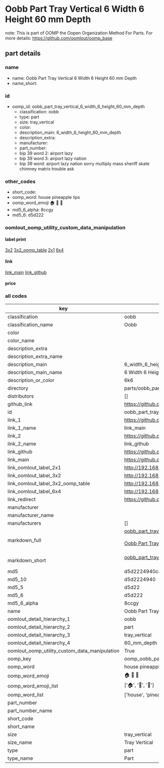 # Oobb Part Tray Vertical 6 Width 6 Height 60 mm Depth  

note: This is part of OOMP the Oopen Organization Method For Parts. For more details: https://github.com/oomlout/oomp_base

##  part details
  







### name
* name: Oobb Part Tray Vertical 6 Width 6 Height 60 mm Depth
* name_short: 
### id
* oomp_id: oobb_part_tray_vertical_6_width_6_height_60_mm_depth
  * classification: oobb
  * type: part
  * size: tray_vertical
  * color: 
  * description_main: 6_width_6_height_60_mm_depth
  * description_extra: 
  * manufacturer: 
  * part_number: 
  * bip 39 word 2: airport lazy
  * bip 39 word 3: airport lazy nation
  * bip 39 word: airport lazy nation sorry multiply mass sheriff skate chimney matrix trouble ask

### other_codes
* short_code: 
* oomp_word: house pineapple lips
* oomp_word_emoji :house: :pineapple: :lips:
* md5_6_alpha: 8ccgy
* md5_6: d5d222






### oomlout_oomp_utility_custom_data_manipulation
#### label print
[3x2](http://192.168.1.245:1112/?label=oomp%208ccgy)
[3x2_oomp_table](http://192.168.1.108:1112/?label=oomp%208ccgy)
[2x1](http://192.168.1.242:1112/?label=oomp%208ccgy)
[6x4](http://192.168.1.55:1112/?label=oomp%208ccgy)    

#### link

[link_main](https://github.com/oomlout/oomlout_oomp_version_1_messy/tree/main/parts/oobb_part_tray_vertical_6_width_6_height_60_mm_depth) [link_github](https://github.com/oomlout/oomlout_oomp_version_1_messy/tree/main/parts/oobb_part_tray_vertical_6_width_6_height_60_mm_depth)                             

#### price







### all codes 
| key | value |  
| --- | --- |  
| classification | oobb |  
| classification_name | Oobb |  
| color |  |  
| color_name |  |  
| description_extra |  |  
| description_extra_name |  |  
| description_main | 6_width_6_height_60_mm_depth |  
| description_main_name | 6 Width 6 Height 60 mm Depth |  
| description_or_color | 6k6 |  
| directory | parts/oobb_part_tray_vertical_6_width_6_height_60_mm_depth |  
| distributors | [] |  
| github_link | https://github.com/oomlout/oomlout_oomp_part_src/tree/main/parts/oobb_part_tray_vertical_6_width_6_height_60_mm_depth |  
| id | oobb_part_tray_vertical_6_width_6_height_60_mm_depth |  
| link_1 | https://github.com/oomlout/oomlout_oomp_version_1_messy/tree/main/parts/oobb_part_tray_vertical_6_width_6_height_60_mm_depth |  
| link_1_name | link_main |  
| link_2 | https://github.com/oomlout/oomlout_oomp_version_1_messy/tree/main/parts/oobb_part_tray_vertical_6_width_6_height_60_mm_depth |  
| link_2_name | link_github |  
| link_github | https://github.com/oomlout/oomlout_oomp_version_1_messy/tree/main/parts/oobb_part_tray_vertical_6_width_6_height_60_mm_depth |  
| link_main | https://github.com/oomlout/oomlout_oomp_version_1_messy/tree/main/parts/oobb_part_tray_vertical_6_width_6_height_60_mm_depth |  
| link_oomlout_label_2x1 | http://192.168.1.242:1112/?label=oomp%208ccgy |  
| link_oomlout_label_3x2 | http://192.168.1.245:1112/?label=oomp%208ccgy |  
| link_oomlout_label_3x2_oomp_table | http://192.168.1.108:1112/?label=oomp%208ccgy |  
| link_oomlout_label_6x4 | http://192.168.1.55:1112/?label=oomp%208ccgy |  
| link_redirect | https://github.com/oomlout/oomlout_oomp_version_1_messy/tree/main/parts/oobb_part_tray_vertical_6_width_6_height_60_mm_depth |  
| manufacturer |  |  
| manufacturer_name |  |  
| manufacturers | [] |  
| markdown_full | [oobb_part_tray_vertical_6_width_6_height_60_mm_depth](none)<br>[](none)<br>[Oobb Part Tray Vertical 6 Width 6 Height 60 Mm Depth](none)<br><br> |  
| markdown_short | [oobb_part_tray_vertical_6_width_6_height_60_mm_depth](none)<br><br> |  
| md5 | d5d2224940ca18b22248bcf7269f982c |  
| md5_10 | d5d2224940 |  
| md5_5 | d5d22 |  
| md5_6 | d5d222 |  
| md5_6_alpha | 8ccgy |  
| name | Oobb Part Tray Vertical 6 Width 6 Height 60 mm Depth |  
| oomlout_detail_hierarchy_1 | oobb |  
| oomlout_detail_hierarchy_2 | part |  
| oomlout_detail_hierarchy_3 | tray_vertical |  
| oomlout_detail_hierarchy_4 | 60_mm_depth |  
| oomlout_oomp_utility_custom_data_manipulation | True |  
| oomp_key | oomp_oobb_part_tray_vertical_6_width_6_height_60_mm_depth |  
| oomp_word | house pineapple lips |  
| oomp_word_emoji | :house: :pineapple: :lips: |  
| oomp_word_emoji_list | [':house:', ':pineapple:', ':lips:'] |  
| oomp_word_list | ['house', 'pineapple', 'lips'] |  
| part_number |  |  
| part_number_name |  |  
| short_code |  |  
| short_name |  |  
| size | tray_vertical |  
| size_name | Tray Vertical |  
| type | part |  
| type_name | Part |  
